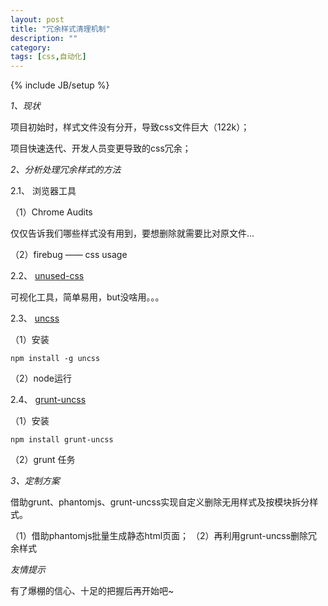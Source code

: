 ```yaml
---
layout: post
title: "冗余样式清理机制"
description: ""
category: 
tags: [css,自动化]
---
```

{% include JB/setup %}

*1、现状*


项目初始时，样式文件没有分开，导致css文件巨大（122k）；

项目快速迭代、开发人员变更导致的css冗余；

*2、分析处理冗余样式的方法*


2.1、 浏览器工具

（1）Chrome Audits
	
仅仅告诉我们哪些样式没有用到，要想删除就需要比对原文件...

（2）firebug —— css usage

2.2、 [unused-css](http://unused-css.com "unused-css")

可视化工具，简单易用，but没啥用。。。

2.3、 [uncss](https://github.com/giakki/uncss "uncss")

（1）安装

	npm install -g uncss

（2）node运行

2.4、 [grunt-uncss](https://github.com/addyosmani/grunt-uncss "grunt-uncss")

（1）安装

	npm install grunt-uncss

（2）grunt 任务

*3、定制方案*


借助grunt、phantomjs、grunt-uncss实现自定义删除无用样式及按模块拆分样式。

（1）借助phantomjs批量生成静态html页面；
（2）再利用grunt-uncss删除冗余样式



*友情提示*


有了爆棚的信心、十足的把握后再开始吧~

